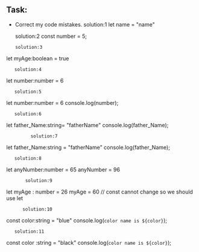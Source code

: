 ## Task:
- Correct my code mistakes.
     solution:1
  let name = "name"

     solution:2
   const number = 5;

      solution:3
 let myAge:boolean = true


       solution:4
 let number:number = 6


       solution:5
 let number:number = 6
 console.log(number);


       solution:6
 let father_Name:string= "fatherName"
 console.log(father_Name);


             solution:7
 let father_Name:string = "fatherName"
 console.log(father_Name);

       solution:8
 let anyNumber:number = 65
 anyNumber = 96


           solution:9
 let myAge : number = 26
 myAge = 60 // const cannot change so we should use let 


          solution:10
  const color:string = "blue"
    console.log(`color name is ${color}`);
   

       solution:11
 const color :string = "black"
 console.log(`color name is ${color}`);




